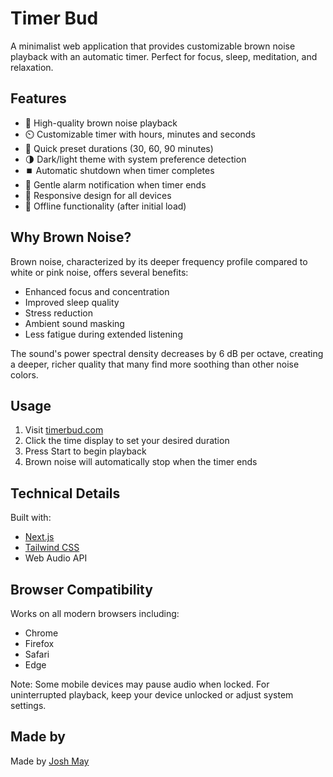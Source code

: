 # Timer Bud

A minimalist web application that provides customizable brown noise playback with an automatic timer. Perfect for focus, sleep, meditation, and relaxation.

## Features

- 🎵 High-quality brown noise playback
- ⏲️ Customizable timer with hours, minutes and seconds
- 🎯 Quick preset durations (30, 60, 90 minutes)
- 🌗 Dark/light theme with system preference detection
- ⏹️ Automatic shutdown when timer completes
- 🔔 Gentle alarm notification when timer ends
- 📱 Responsive design for all devices
- 🔄 Offline functionality (after initial load)

## Why Brown Noise?

Brown noise, characterized by its deeper frequency profile compared to white or pink noise, offers several benefits:

- Enhanced focus and concentration
- Improved sleep quality
- Stress reduction
- Ambient sound masking
- Less fatigue during extended listening

The sound's power spectral density decreases by 6 dB per octave, creating a deeper, richer quality that many find more soothing than other noise colors.

## Usage

1. Visit [timerbud.com](https://www.timerbud.com)
2. Click the time display to set your desired duration
3. Press Start to begin playback
4. Brown noise will automatically stop when the timer ends

## Technical Details

Built with:

- [Next.js](https://nextjs.org/)
- [Tailwind CSS](https://tailwindcss.com/)
- Web Audio API

## Browser Compatibility

Works on all modern browsers including:

- Chrome
- Firefox
- Safari
- Edge

Note: Some mobile devices may pause audio when locked. For uninterrupted playback, keep your device unlocked or adjust system settings.

## Made by

Made by [Josh May](https://joshmmay.com)
